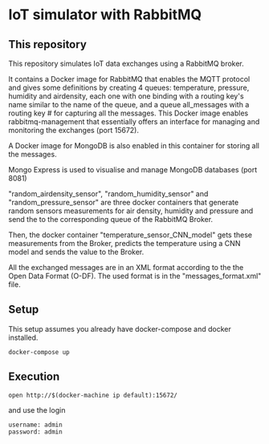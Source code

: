 # IoT simulator with RabbitMQ

## This repository

This repository simulates IoT data exchanges using a RabbitMQ broker. 

It contains a Docker image for RabbitMQ that enables the MQTT protocol and gives some definitions by creating 4 queues: temperature, pressure, humidity and airdensity, each one with one binding with a routing key's name similar to the name of the queue, and a queue all_messages with a routing key # for capturing all the messages.
This Docker image enables rabbitmq-management that essentially offers an interface for managing and monitoring the exchanges (port 15672).

A Docker image for MongoDB is also enabled in this container for storing all the messages.

Mongo Express is used to visualise and manage MongoDB databases (port 8081)  

"random_airdensity_sensor", "random_humidity_sensor" and "random_pressure_sensor" are three docker containers that generate random sensors measurements for air density, humidity and pressure and send the to the corresponding queue of the RabbitMQ Broker.

Then, the docker container "temperature_sensor_CNN_model" gets these measurements from the Broker, predicts the temperature using a CNN model and sends the value to the Broker.

All the exchanged messages are in an XML format according to the the Open Data Format (O-DF). The used format is in the "messages_format.xml" file.

## Setup

This setup assumes you already have docker-compose and docker installed.

```
docker-compose up
```

## Execution

```
open http://$(docker-machine ip default):15672/
```
and use the login

```
username: admin
password: admin
```
